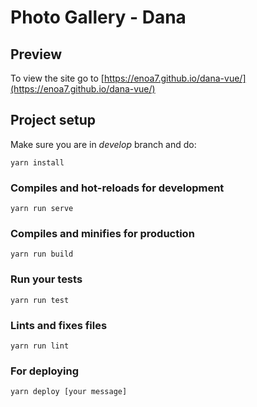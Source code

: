 # Photo Gallery - Dana

## Preview

To view the site go to [https://enoa7.github.io/dana-vue/](https://enoa7.github.io/dana-vue/)

## Project setup

Make sure you are in *develop* branch and do:

```
yarn install
```

### Compiles and hot-reloads for development
```
yarn run serve
```

### Compiles and minifies for production
```
yarn run build
```

### Run your tests
```
yarn run test
```

### Lints and fixes files
```
yarn run lint
```

### For deploying
```
yarn deploy [your message]
```